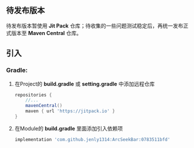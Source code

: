 
## 待发布版本

待发布版本暂使用 **Jit Pack** 仓库；待收集的一些问题测试稳定后，再统一发布正式版本至 **Maven Central** 仓库。

## 引入

### Gradle:

1. 在Project的 **build.gradle** 或 **setting.gradle** 中添加远程仓库

    ```gradle
    repositories {
        //...
        mavenCentral()
        maven { url 'https://jitpack.io' }
    }
    ```

2. 在Module的 **build.gradle** 里面添加引入依赖项

    ```gradle
   implementation 'com.github.jenly1314:ArcSeekBar:0783511bfd'

    ```
